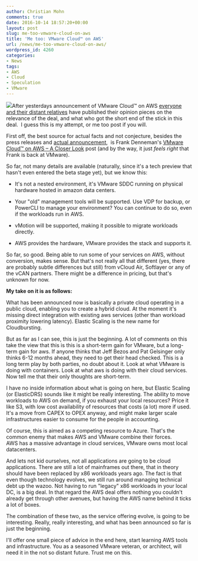 ```yaml
---
author: Christian Mohn
comments: true
date: 2016-10-14 18:57:20+00:00
layout: post
slug: me-too-vmware-cloud-on-aws
title: 'Me too: VMware Cloud™ on AWS'
url: /news/me-too-vmware-cloud-on-aws/
wordpress_id: 4260
categories:
- News
tags:
- AWS
- Cloud
- Speculation
- VMware
---
```


![](/img/VMware-AWS_750.png)After yesterdays announcement of VMware Cloud™ on AWS [everyone and their distant relatives](https://twitter.com/hashtag/VMWonAWS?src=hash) have published their opinion pieces on the relevance of the deal, and what who got the short end of the stick in this deal.  I guess this is my attempt, or me too post if you will.

<!--more-->

First off, the best source for actual facts and not conjecture, besides the press releases and [actual announcement](https://blogs.vmware.com/vsphere/2016/10/vmware-aws-announce-strategic-partnership.html),  is Frank Denneman's [VMware Cloud™ on AWS – A Closer Look](http://frankdenneman.nl/2016/10/13/vmware-cloud-aws-closer-look/) post (and by the way, it just _feels right_ that Frank is back at VMware).

<!--more-->

So far, not many details are available (naturally, since it's a tech preview that hasn't even entered the beta stage yet), but we know this:



  * It's not a nested environment, it's VMware SDDC running on physical hardware hosted in amazon data centers.


  * Your "old" management tools will be supported. Use VDP for backup, or PowerCLI to manage your environment? You can continue to do so, even if the workloads run in AWS.


  * vMotion will be supported, making it possible to migrate workloads directly.


  * AWS provides the hardware, VMware provides the stack and supports it.



So far, so good. Being able to run some of your services on AWS, without conversion, makes sense. But that's not really all that different (yes, there are probably subtle differences but still) from vCloud Air, Softlayer or any of the vCAN partners. There might be a difference in pricing, but that's unknown for now.

**My take on it is as follows:**

What has been announced now is basically a private cloud operating in a public cloud, enabling you to create a hybrid cloud. At the moment it's missing direct integration with existing aws services (other than workload proximity lowering latency). Elastic Scaling is the new name for Cloudbursting.

But as far as I can see, this is just the beginning. A lot of comments on this take the view that this is this is a short-term gain for VMware, but a long-term gain for aws. If anyone thinks that Jeff Bezos and Pat Gelsinger only thinks 6-12 months ahead, they need to get their head checked. This is a long term play by both parties, no doubt about it. Look at what VMware is doing with containers. Look at what aws is doing with their cloud services. Now tell me that their only thoughts are short-term.

I have no inside information about what is going on here, but Elastic Scaling (or ElasticDRS) sounds like it might be really interesting. The ability to move workloads to AWS on demand, if you exhaust your local resources? Price it like S3, with low cost availability of resources that costs (a lot) more if used. It's a move from CAPEX to OPEX anyway, and might make larger scale infrastructures easier to consume for the people in accounting.

Of course, this is aimed as a competing resource to Azure. That's the common enemy that makes AWS and VMware combine their forces. AWS has a massive advantage in cloud services, VMware owns most local datacenters.

And lets not kid ourselves, not all applications are going to be cloud applications. There are still a lot of mainframes out there, that in theory should have been replaced by x86 workloads years ago. The fact is that even though technology evolves, we still run around managing technical debt up the wazoo. Not having to run "legacy" x86 workloads in your local DC, is a big deal. In that regard the AWS deal offers nothing you couldn't already get through other avenues, but having the AWS name behind it ticks a lot of boxes.

The combination of these two, as the service offering evolve, is going to be interesting. Really, really interesting, and what has been announced so far is just the beginning.

I'll offer one small piece of advice in the end here, start learning AWS tools and infrastructure. You as a seasoned VMware veteran, or architect, will need it in the not so distant future. Trust me on this.
